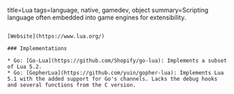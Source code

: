title=Lua
tags=language, native, gamedev, object
summary=Scripting language often embedded into game engines for extensibility.
~~~~~~

[Website](https://www.lua.org/)

### Implementations

* Go: [Go-Lua](https://github.com/Shopify/go-lua): Implements a subset of Lua 5.2.
* Go: [GopherLua](https://github.com/yuin/gopher-lua): Implements Lua 5.1 with the added support for Go's channels. Lacks the debug hooks and several functions from the C version.
